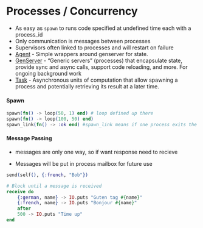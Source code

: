 # Processes / Concurrency

- As easy as `spawn` to  runs code specified at undefined time each with a process_id
- Only communication is messages between processes
- Supervisors often linked to processes and will restart on failure
- [Agent](https://hexdocs.pm/elixir/Agent.html) - Simple wrappers around genserver for state. 
- [GenServer](https://hexdocs.pm/elixir/GenServer.html) - “Generic servers” (processes) that encapsulate state, provide sync and async calls, support code reloading, and more. For ongoing background work 
- [Task](https://hexdocs.pm/elixir/Task.html) - Asynchronous units of computation that allow spawning a process and potentially retrieving its result at a later time.

#### Spawn

```elixir
spawn(fn() -> loop(50, 1) end) # loop defined up there
spawn(fn() -> loop(100, 50) end)
spawn_link(fn() -> :ok end) #spawn_link means if one process exits the other one will too(stops dangling p's)
```

#### Message Passing

- messages are only one way, so if want response need to recieve

- Messages will be put in process mailbox for future use

```elixir
send(self(), {:french, "Bob"})

# Block until a message is received
receive do 
	{:german, name} -> IO.puts "Guten tag #{name}"
	{:french, name} -> IO.puts "Bonjour #{name}"
	after
	500 -> IO.puts "Time up"
end
```


